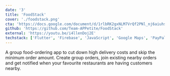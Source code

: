 ```yaml
---
date: '3'
title: 'FoodStack'
cover: './foodstack.png'
cta: 'https://docs.google.com/document/d/1rlbRK2gxNLM7VrQf2PNl_nj6aiuhsDKyiJ3leHSIkTU/edit?usp=sharing'
github: 'https://github.com/Team-APPetite/FoodStack'
external: 'https://youtu.be/i4llenDoj2E'
techstack: ['Flutter', 'Firebase', 'JavaScript', 'Google Maps', 'PayPal']
---
```


A group food-ordering app to cut down high delivery costs and skip the minimum order amount. Create group orders, join existing nearby orders and get notified when your favourite restaurants are having customers nearby.
